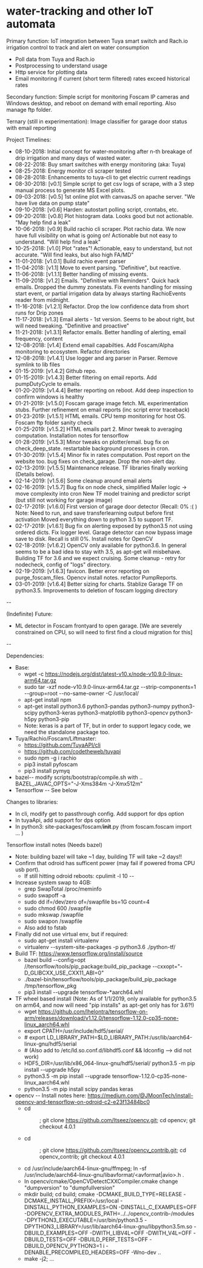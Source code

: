 # water-tracking and other IoT automata
Primary function:
IoT integration between Tuya smart switch and Rach.io irrigation control to track and alert on water consumption
* Poll data from Tuya and Rach.io
* Postprocessing to understand usage
* Http service for plotting data
* Email monitoring if current (short term filtered) rates exceed historical rates

Secondary function:
Simple script for monitoring Foscam IP cameras and Windows desktop, and reboot on demand with email reporting. Also manage ftp folder.

Ternary (still in experimentation):
Image classifier for garage door status with email reporting

Project Timelines:
* 08-10-2018: Initial concept for water-monitoring after n-th breakage of drip irrigation and many days of wasted water.
* 08-22-2018: Buy smart switches with energy monitoring (aka: Tuya)
* 08-25-2018: Energy monitor cli scraper tested
* 08-28-2018: Enhancements to tuya-cli to get electric current readings
* 08-30-2018: [v0.1]   Simple script to get csv logs of scrape, with a 3 step manual process to generate MS Excel plots.
* 09-03-2018: [v0.5]   1st online plot with canvasJS on apache server. "We have live data on pump state"
* 09-10-2018: [v0.6]   Harden: autostart polling script, crontabs, etc.
* 09-20-2018: [v0.8]   Plot histogram data. Looks good but not actionable. "May help find a leak"
* 10-06-2018: [v0.9]   Build rachio cli scraper. Plot rachio data. We now have full visibility on what is going on!
                       Actionable but not easy to understand. "Will help find a leak"
* 10-25-2018: [v1.0]   Plot "rates"! Actionable, easy to understand, but not accurate. "Will find leaks, but also high FA/MD"
* 11-01-2018: [v1.0.1] Build rachio event parser
* 11-04-2018: [v1.1]   Move to event parsing. "Definitive", but reactive.
* 11-06-2018: [v1.1.1] Better handling of missing events.
* 11-09-2018: [v1.2]   Emails. "Definitive with Reminders". Quick hack emails. Dropped the dummy zonestats.
                       Fix events handling for missing start event, or partial irrigation data by always starting RachioEvents reader from midnight.
* 11-16-2018: [v1.2.1] Refactor. Drop the low confidence data from short runs for Drip zones
* 11-17-2018: [v1.3]   Email alerts - 1st version. Seems to be about right, but will need tweaking. "Definitive and proactive"
* 11-21-2018: [v1.3.1] Refactor emails. Better handling of alerting, email frequency, content
* 12-08-2018: [v1.4]   Extend email capabilties. Add Foscam/Alpha monitoring to ecosystem. Refactor directories
* 12-08-2018: [v1.4.1] Use logger and arg parser in Parser. Remove symlink to lib files
* 01-15-2019: [v1.4.2] Github repo.
* 01-15-2019: [v1.4.3] Better filtering on email reports. Add pumpDutyCycle to emails.
* 01-20-2019: [v1.4.4] Better reporting on reboot. Add deep inspection to confirm windows is healthy
* 01-21-2019: [v1.5.0] Foscam garage image fetch. ML experimentation stubs.
                       Further refinement on email reports (inc script error traceback)
* 01-23-2019: [v1.5.1] HTML emails. CPU temp monitoring for host OS. Foscam ftp folder sanity check
* 01-25-2019: [v1.5.2] HTML emails part 2. Minor tweak to averaging computation. Installation notes for tensorflow
* 01-28-2019: [v1.5.3] Minor tweaks on plotter/email. bug fix on check_deep_state. restartable background processes in cron.
* 01-30-2019: [v1.5.4] Minor fix in rates computation. Post report on the website too. bug fixes on check_garage. Drop the non-alert day.
* 02-13-2019: [v1.5.5] Maintenance release. TF libraries finally working (Details below).
* 02-14-2019: [v1.5.6] Some cleanup around email alerts
* 02-16-2019: [v1.5.7] Bug fix on node check, simplified Mailer logic -> move complexity into cron
                       New TF model training and predictor script (but still not working for garage image)
* 02-17-2019: [v1.6.0] First version of garage door detector (Recall: 0% :( )
                       Note: Need to run, and save transferlearning output before first activation
                       Moved everything down to python 3.5 to support TF.
* 02-17-2019: [v1.6.1] Bug fix on alerting exposed by python3.5 not using ordered dicts. Fix logger level.
                       Garage detector can now bypass image save to disk. Recall is still 0%. Install notes for OpenCV
* 02-18-2019: [v1.6.2] OpenCV only available for python3.6. In general seems to be a bad idea to stay with 3.5, as apt-get will misbehave.
                       Building TF for 3.6 and we expect cruising. Some cleanup - retry for nodecheck, config of "logs" directory.
* 02-19-2019: [v1.6.3] favicon. Better error reporting on purge_foscam_files. Opencv install notes. refactor PumpReports.
* 03-01-2019: [v1.6.4] Better sizing for charts. Stablize Garage TF on python3.5. Improvements to deletion of foscam logging directory

--

(Indefinite) Future:
* ML detector in Foscam frontyard to open garage. [We are severely constrained on CPU, so will need to first find a cloud migration for this]

--

Dependencies:
* Base:
  * wget -c https://nodejs.org/dist/latest-v10.x/node-v10.9.0-linux-arm64.tar.gz
  * sudo tar -xzf node-v10.9.0-linux-arm64.tar.gz --strip-components=1 --group=root --no-same-owner -C /usr/local/
  * apt-get install npm
  * apt-get install python3.6 python3-pandas python3-numpy python3-scipy python3-keras python3-matplotlib python3-opencv python3-h5py python3-pip
  * Note: keras is a part of TF, but in order to support legacy code, we need the standalone package too.
* Tuya/Rachio/Foscam/Liftmaster:
  * https://github.com/TuyaAPI/cli
  * https://github.com/codetheweb/tuyapi
  * sudo npm -g i rachio
  * pip3 install pyfoscam
  * pip3 install pymyq
* bazel-- modify scripts/bootstrap/compile.sh with .. BAZEL_JAVAC_OPTS="-J-Xms384m -J-Xmx512m"
* Tensorflow -- See below

Changes to libraries:
* In cli, modify get to passthrough config. Add support for dps option
* In tuyaApi, add support for dps option
* In python3: site-packages/foscam/__init__.py (from foscam.foscam import ... )

Tensorflow install notes (Needs bazel)
* Note: building bazel will take ~1 day, building TF will take ~2 days!!
* Confirm that odroid has sufficent power (may fail if powered froma CPU usb port).
  * If still hitting odroid reboots: cpulimit -l 10 -- <command>
* Increase system swap to 4GB:
  * grep SwapTotal /proc/meminfo
  * sudo swapoff -a
  * sudo dd if=/dev/zero of=/swapfile bs=1G count=4
  * sudo chmod 600 /swapfile
  * sudo mkswap /swapfile
  * sudo swapon /swapfile
  * Also add to fstab
* Finally did not use virtual env, but if required:
  * sudo apt-get install virtualenv
  * virtualenv --system-site-packages -p python3.6 ./python-tf/
* Build TF: https://www.tensorflow.org/install/source
  * bazel build --config=opt //tensorflow/tools/pip_package:build_pip_package --cxxopt="-D_GLIBCXX_USE_CXX11_ABI=0"
  * ./bazel-bin/tensorflow/tools/pip_package/build_pip_package /tmp/tensorflow_pkg
  * pip3 install --upgrade tensorflow-\*aarch64.whl
* TF wheel based install (Note: As of 1/1/2019, only available for python3.5 on arm64, and now will need "pip installs" as apt-get only has for 3.6?!)
  * wget https://github.com/lhelontra/tensorflow-on-arm/releases/download/v1.12.0/tensorflow-1.12.0-cp35-none-linux_aarch64.whl
  * export CPATH=/usr/include/hdf5/serial/
  * \# export LD_LIBRARY_PATH=$LD_LIBRARY_PATH:/usr/lib/aarch64-linux-gnu/hdf5/serial
  * \# (Also add to /etc/ld.so.conf.d/libhdf5.conf && ldconfig --> did not work)
  * HDF5_DIR=/usr/lib/x86_064-linux-gnu/hdf5/serial/ python3.5 -m pip install --upgrade h5py
  * python3.5 -m pip install --upgrade tensorflow-1.12.0-cp35-none-linux_aarch64.whl
  * python3.5 -m pip install scipy pandas keras
* opencv -- Install notes here: https://medium.com/@JMoonTech/install-opencv-and-tensorflow-on-odroid-c2-e23f13484bc0
  * cd <dir>; git clone https://github.com/Itseez/opencv.git; cd opencv; git checkout 4.0.1
  * cd <dir>; git clone https://github.com/Itseez/opencv_contrib.git; cd opencv_contrib; git checkout 4.0.1
  * cd /usr/include/aarch64-linux-gnu/ffmpeg; ln -sf /usr/include/aarch64-linux-gnu/libavformat/<avformat|avio>.h .
  * In opencv/cmake/OpenCVDetectCXXCompiler.cmake change "dumpversion" to "dumpfullversion"
  * mkdir build; cd build; cmake -DCMAKE_BUILD_TYPE=RELEASE
    -DCMAKE_INSTALL_PREFIX=/usr/local -DINSTALL_PYTHON_EXAMPLES=ON
    -DINSTALL_C_EXAMPLES=OFF
    -DOPENCV_EXTRA_MODULES_PATH=../../opencv_contrib-<ver>/modules
    -DPYTHON3_EXECUTABLE=/usr/bin/python3.5
    -DPYTHON3_LIBRARY=/usr/lib/aarch64-linux-gnu/libpython3.5m.so
    -DBUILD_EXAMPLES=OFF -DWITH_LIBV4L=OFF -DWITH_V4L=OFF
    -DBUILD_TESTS=OFF -DBUILD_PERF_TESTS=OFF -DBUILD_OPENCV_PYTHON3=1 i
    -DENABLE_PRECOMPILED_HEADERS=OFF
    -Wno-dev ..
  * make -j2; ...
